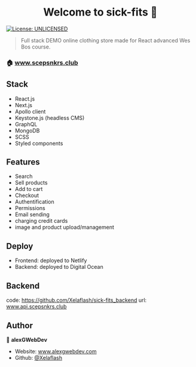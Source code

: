 <h1 align="center">Welcome to sick-fits 👋</h1>
<p>
  <a href="#" target="_blank">
    <img alt="License: UNLICENSED" src="https://img.shields.io/badge/License-UNLICENSED-yellow.svg" />
  </a>
</p>

> Full stack DEMO online clothing store made for React advanced Wes Bos course. 

### 🏠 www.scepsnkrs.club 


## Stack
- React.js
- Next.js
- Apollo client
- Keystone.js (headless CMS)
- GraphQL
- MongoDB
- SCSS
- Styled components

 
## Features
- Search
- Sell products
- Add to cart
- Checkout 
- Authentification
- Permissions
- Email sending
- charging credit cards
- image and product upload/management

## Deploy
- Frontend: deployed to Netlify
- Backend: deployed to Digital Ocean
## Backend
code: https://github.com/Xelaflash/sick-fits_backend
url: www.api.scepsnkrs.club


## Author
👤 **alexGWebDev**

* Website: www.alexgwebdev.com
* Github: [@Xelaflash](https://github.com/Xelaflash)


